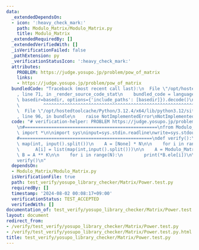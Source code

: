 ```yaml
---
data:
  _extendedDependsOn:
  - icon: ':heavy_check_mark:'
    path: Modulo_Matrix/Modulo_Matrix.py
    title: Modulo_Matrix
  _extendedRequiredBy: []
  _extendedVerifiedWith: []
  _isVerificationFailed: false
  _pathExtension: py
  _verificationStatusIcon: ':heavy_check_mark:'
  attributes:
    PROBLEM: https://judge.yosupo.jp/problem/pow_of_matrix
    links:
    - https://judge.yosupo.jp/problem/pow_of_matrix
  bundledCode: "Traceback (most recent call last):\n  File \"/opt/hostedtoolcache/Python/3.12.4/x64/lib/python3.12/site-packages/onlinejudge_verify/documentation/build.py\"\
    , line 71, in _render_source_code_stat\n    bundled_code = language.bundle(stat.path,\
    \ basedir=basedir, options={'include_paths': [basedir]}).decode()\n          \
    \         ^^^^^^^^^^^^^^^^^^^^^^^^^^^^^^^^^^^^^^^^^^^^^^^^^^^^^^^^^^^^^^^^^^^^^^^^^^^^^^^^^\n\
    \  File \"/opt/hostedtoolcache/Python/3.12.4/x64/lib/python3.12/site-packages/onlinejudge_verify/languages/python.py\"\
    , line 96, in bundle\n    raise NotImplementedError\nNotImplementedError\n"
  code: "# verification-helper: PROBLEM https://judge.yosupo.jp/problem/pow_of_matrix\n\
    \n#==================================================\nfrom Modulo_Matrix.Modulo_Matrix\
    \ import *\n\nimport sys\ninput=sys.stdin.readline\nwrite=sys.stdout.write\n\n\
    #==================================================\ndef verify():\n    N, K =\
    \ map(int, input().split())\n    A = [None] * N\n\n    for i in range(N):\n  \
    \      A[i] = list(map(int,input().split()))\n\n    A = Modulo_Matrix(A)\n   \
    \ B = A ** K\n\n    for i in range(N):\n        print(*B.ele[i])\n\n#==================================================\n\
    verify()\n"
  dependsOn:
  - Modulo_Matrix/Modulo_Matrix.py
  isVerificationFile: true
  path: test_verify/yosupo_library_checker/Matrix/Power.test.py
  requiredBy: []
  timestamp: '2024-08-02 00:08:17+09:00'
  verificationStatus: TEST_ACCEPTED
  verifiedWith: []
documentation_of: test_verify/yosupo_library_checker/Matrix/Power.test.py
layout: document
redirect_from:
- /verify/test_verify/yosupo_library_checker/Matrix/Power.test.py
- /verify/test_verify/yosupo_library_checker/Matrix/Power.test.py.html
title: test_verify/yosupo_library_checker/Matrix/Power.test.py
---
```

